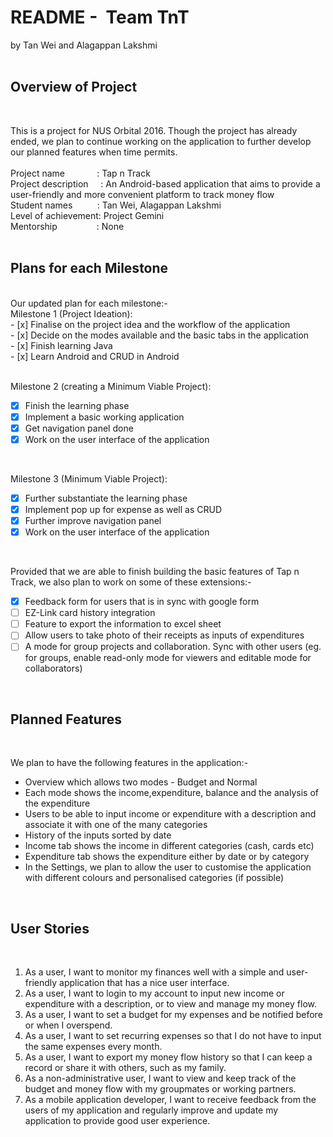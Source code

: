 **README -  Team TnT** <br/> 
==========================================
by Tan Wei and Alagappan Lakshmi <br/>
<br/>

**Overview of Project** <br/>
-------------------
<br/>

This is a project for NUS Orbital 2016. Though the project has already ended, we plan to continue working on the application to further develop our planned features when time permits. <br/>
<br/>
Project name             : Tap n Track <br/>
Project description     : An Android-based application that aims to provide a user-friendly and more convenient platform to track money flow  <br/>
Student names          : Tan Wei, Alagappan Lakshmi  <br/>
Level of achievement: Project Gemini  <br/>
Mentorship                : None <br/>
<br/>

**Plans for each Milestone** <br/>
-------------------
<br/>
Our updated plan for each milestone:- <br/>
Milestone 1 (Project Ideation): <br/>
- [x] Finalise on the project idea and the workflow of the application <br/>
- [x] Decide on the modes available and the basic tabs in the application <br/>
- [x] Finish learning Java <br/>
- [x] Learn Android and CRUD in Android <br/>
<br/>

Milestone 2 (creating a Minimum Viable Project): <br/>
- [x] Finish the learning phase <br/>
- [x] Implement a basic working application  <br/>
- [x] Get navigation panel done <br/>
- [x] Work on the user interface of the application <br/>
<br/>

Milestone 3 (Minimum Viable Project): <br/>
- [x] Further substantiate the learning phase <br/>
- [x] Implement pop up for expense as well as CRUD  <br/>
- [x] Further improve navigation panel <br/>
- [x] Work on the user interface of the application <br/>
<br/>

Provided that we are able to finish building the basic features of Tap n Track, we also plan to work on some of these extensions:- <br/>
- [x] Feedback form for users that is in sync with google form <br/>
- [ ] EZ-Link card history integration <br/>
- [ ] Feature to export the information to excel sheet <br/>
- [ ] Allow users to take photo of their receipts as inputs of expenditures <br/>
- [ ] A mode for group projects and collaboration. Sync with other users (eg. for groups, enable read-only mode for viewers and editable mode for collaborators) <br/>
<br/>

**Planned Features** <br/>
-------------------
<br/>

We plan to have the following features in the application:- <br/>
- Overview which allows two modes - Budget and Normal <br/>
- Each mode shows the income,expenditure, balance and the analysis of the expenditure <br/>
- Users to be able to input income or expenditure with a description and associate it with one of the many categories <br/>
- History of the inputs sorted by date <br/>
- Income tab shows the income in different categories (cash, cards etc) <br/>
- Expenditure tab shows the expenditure either by date or by category <br/>
- In the Settings, we plan to allow the user to customise the application with different colours and personalised categories (if possible) <br/>
<br/>

**User Stories** <br/>
-------------------
<br/>

1. As a user, I want to monitor my finances well with a simple and user-friendly application that has a nice user interface.  <br/>
2. As a user, I want to login to my account to input new income or expenditure with a description, or to view and manage my money flow. <br/>
3. As a user, I want to set a budget for my expenses and be notified before or when I overspend. <br/>
4. As a user, I want to set recurring expenses so that I do not have to input the same expenses every month. <br/>
5. As a user, I want to export my money flow history so that I can keep a record or share it with others, such as my family. <br/>
6. As a non-administrative user, I want to view and keep track of the budget and money flow with my groupmates or working partners. <br/>
7. As a mobile application developer, I want to receive feedback from the users of my application and regularly improve and update my application to provide good user experience. <br/>

